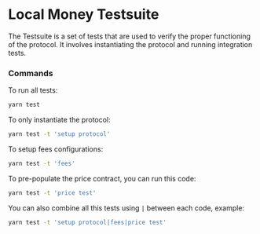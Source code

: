 # Local Money Testsuite
The Testsuite is a set of tests that are used to verify the proper functioning of the protocol. It involves instantiating the protocol and running integration tests.
### Commands

To run all tests:
```bash
yarn test
```

To only instantiate the protocol:
```bash
yarn test -t 'setup protocol'
```

To setup fees configurations:
```bash
yarn test -t 'fees'
```

To pre-populate the price contract, you can run this code:
```bash
yarn test -t 'price test'
```

You can also combine all this tests using `|` between each code, example:
```bash
yarn test -t 'setup protocol|fees|price test'
```